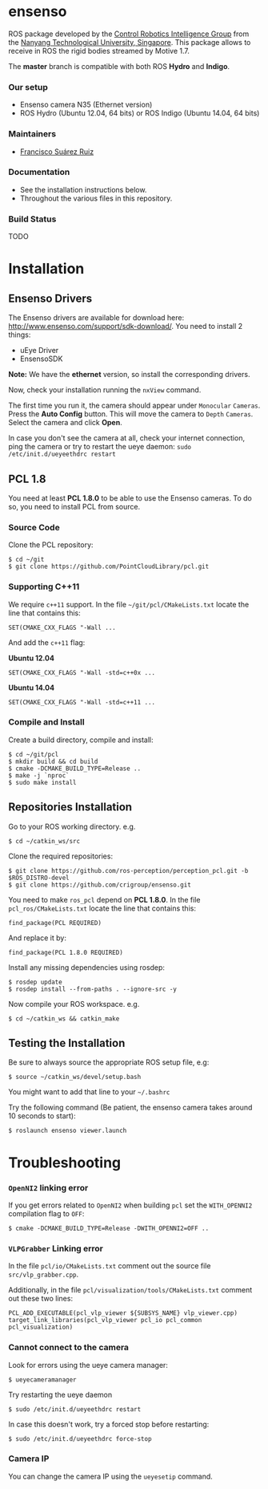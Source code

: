 # ensenso

ROS package developed by the [Control Robotics Intelligence Group](http://www.ntu.edu.sg/home/cuong/) from the [Nanyang Technological University, Singapore](http://www.ntu.edu.sg). This package allows to receive in ROS the rigid bodies streamed by Motive 1.7.

The **master** branch is compatible with both ROS **Hydro** and **Indigo**.

### Our setup
  * Ensenso camera N35 (Ethernet version)
  * ROS Hydro (Ubuntu 12.04, 64 bits) or ROS Indigo (Ubuntu 14.04, 64 bits)

### Maintainers
  * [Francisco Suárez Ruiz](http://fsuarez6.github.io)

### Documentation
  * See the installation instructions below.
  * Throughout the various files in this repository.

### Build Status

TODO

Installation
===============

Ensenso Drivers
---------------

The Ensenso drivers are available for download here: <http://www.ensenso.com/support/sdk-download/>. You need to install 2 things:

-   uEye Driver
-   EnsensoSDK

**Note:** We have the **ethernet** version, so install the corresponding drivers.

Now, check your installation running the `nxView` command.

The first time you run it, the camera should appear under `Monocular` `Cameras`. Press the **Auto Config** button. This will move the camera to `Depth` `Cameras`. Select the camera and click **Open**.

In case you don't see the camera at all, check your internet connection, ping the camera or try to restart the ueye daemon: `sudo /etc/init.d/ueyeethdrc restart`

PCL 1.8
-------

You need at least **PCL 1.8.0** to be able to use the Ensenso cameras. To do so, you need to install PCL from source.

### Source Code

Clone the PCL repository:
```{bash}
$ cd ~/git
$ git clone https://github.com/PointCloudLibrary/pcl.git
``` 

### Supporting C++11

We require `c++11` support. In the file `~/git/pcl/CMakeLists.txt` locate the line that contains this:

```{bash}
SET(CMAKE_CXX_FLAGS "-Wall ...
``` 

And add the `c++11` flag:

**Ubuntu 12.04**
```{bash}
SET(CMAKE_CXX_FLAGS "-Wall -std=c++0x ...
``` 

**Ubuntu 14.04**
```{bash}
SET(CMAKE_CXX_FLAGS "-Wall -std=c++11 ...
``` 

### Compile and Install

Create a build directory, compile and install:

```{bash}
$ cd ~/git/pcl
$ mkdir build && cd build
$ cmake -DCMAKE_BUILD_TYPE=Release ..
$ make -j `nproc`
$ sudo make install
``` 

Repositories Installation
-----------------------

Go to your ROS working directory. e.g.
```{bash}
$ cd ~/catkin_ws/src
``` 

Clone the required repositories:
```{bash}
$ git clone https://github.com/ros-perception/perception_pcl.git -b $ROS_DISTRO-devel
$ git clone https://github.com/crigroup/ensenso.git
``` 

You need to make `ros_pcl` depend on **PCL 1.8.0**. In the file `pcl_ros/CMakeLists.txt` locate the line that contains this:
```{bash}
find_package(PCL REQUIRED)
``` 

And replace it by:
```{bash}
find_package(PCL 1.8.0 REQUIRED)
``` 

Install any missing dependencies using rosdep:
```
$ rosdep update
$ rosdep install --from-paths . --ignore-src -y
``` 

Now compile your ROS workspace. e.g.
```{bash}
$ cd ~/catkin_ws && catkin_make
``` 

Testing the Installation
------------------------

Be sure to always source the appropriate ROS setup file, e.g:
```
$ source ~/catkin_ws/devel/setup.bash
``` 
You might want to add that line to your `~/.bashrc`

Try the following command (Be patient, the ensenso camera takes around 10 seconds to start):
```
$ roslaunch ensenso viewer.launch
``` 

Troubleshooting
===============

### `OpenNI2` linking error

If you get errors related to `OpenNI2` when building `pcl` set the `WITH_OPENNI2` compilation flag to `OFF`:
```{bash}
$ cmake -DCMAKE_BUILD_TYPE=Release -DWITH_OPENNI2=OFF .. 
``` 

### `VLPGrabber` Linking error

In the file `pcl/io/CMakeLists.txt` comment out the source file `src/vlp_grabber.cpp`.

Additionally, in the file `pcl/visualization/tools/CMakeLists.txt` comment out these two lines:
```{bash}
PCL_ADD_EXECUTABLE(pcl_vlp_viewer ${SUBSYS_NAME} vlp_viewer.cpp)
target_link_libraries(pcl_vlp_viewer pcl_io pcl_common pcl_visualization)
``` 

### Cannot connect to the camera

Look for errors using the ueye camera manager:
```{bash}
$ ueyecameramanager
``` 

Try restarting the ueye daemon

```{bash}
$ sudo /etc/init.d/ueyeethdrc restart
``` 

In case this doesn't work, try a forced stop before restarting:

```{bash}
$ sudo /etc/init.d/ueyeethdrc force-stop
``` 

### Camera IP

You can change the camera IP using the `ueyesetip` command.
